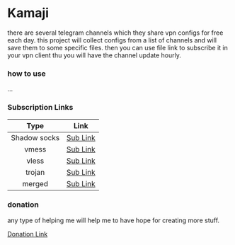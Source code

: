 # Kamaji

there are several telegram channels which
they share vpn configs for free each day.
this project will collect configs from
a list of channels and will save them to
some specific files. then you can use file
link to subscribe it in your vpn client thu
you will have the channel update hourly.


### how to use
...


### Subscription Links

|   Type       |                                    Link                                                |
|:------------:|:--------------------------------------------------------------------------------------:|
| Shadow socks | [Sub Link](https://raw.githubusercontent.com/shabane/kamaji/master/hub/ss.txt)         |
|     vmess    | [Sub Link](https://raw.githubusercontent.com/shabane/kamaji/master/hub/vmess.txt)      |
|     vless    | [Sub Link](https://raw.githubusercontent.com/shabane/kamaji/master/hub/vless.txt)      |
|     trojan   | [Sub Link](https://raw.githubusercontent.com/shabane/kamaji/master/hub/trojan.txt)     |
|     merged   | [Sub Link](hub/https://raw.githubusercontent.com/shabane/kamaji/master/hub/merged.txt) |


### donation

any type of helping me
will help me to have hope
for creating more stuff.

[Donation Link](https://shabane.github.io/donate)